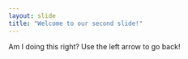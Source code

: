 ```yaml
---
layout: slide
title: "Welcome to our second slide!"
---
```

Am I doing this right? 
Use the left arrow to go back!
